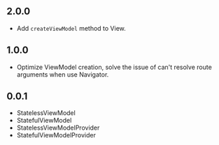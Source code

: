 ## 2.0.0

- Add `createViewModel` method to View.

## 1.0.0

- Optimize ViewModel creation, solve the issue of can't resolve route arguments when use Navigator.

## 0.0.1

- StatelessViewModel
- StatefulViewModel
- StatelessViewModelProvider
- StatefulViewModelProvider
